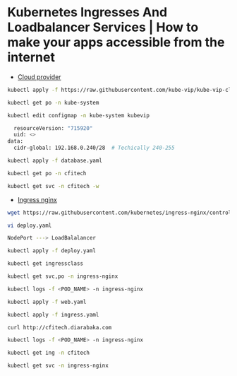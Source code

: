 # Kubernetes Ingresses And Loadbalancer Services | How to make your apps accessible from the internet

- [Cloud provider](https://kube-vip.io/docs/usage/cloud-provider/)

```sh
kubectl apply -f https://raw.githubusercontent.com/kube-vip/kube-vip-cloud-provider/main/manifest/kube-vip-cloud-controller.yaml
```

```sh
kubectl get po -n kube-system
```

```sh
kubectl edit configmap -n kube-system kubevip
```

```sh
  resourceVersion: "715920"
  uid: <>
data:
  cidr-global: 192.168.0.240/28  # Techically 240-255
```

```sh
kubectl apply -f database.yaml
```

```sh
kubectl get po -n cfitech
```

```sh
kubectl get svc -n cfitech -w
```

- [Ingress nginx](https://kubernetes.github.io/ingress-nginx/deploy/)

```sh
wget https://raw.githubusercontent.com/kubernetes/ingress-nginx/controller-v1.12.0/deploy/static/provider/baremetal/deploy.yaml
```

```sh
vi deploy.yaml
```

```sh
NodePort ---> LoadBalalancer
```

```sh
kubectl apply -f deploy.yaml
```

```sh
kubectl get ingressclass
```

```sh
kubectl get svc,po -n ingress-nginx
```

```sh
kubectl logs -f <POD_NAME> -n ingress-nginx
```

```sh
kubectl apply -f web.yaml
```

```sh
kubectl apply -f ingress.yaml
```

```sh
curl http://cfitech.diarabaka.com
```

```sh
kubectl logs -f <POD_NAME> -n ingress-nginx
```

```sh
kubectl get ing -n cfitech
```

```sh
kubectl get svc -n ingress-nginx
```
